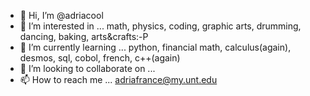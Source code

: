 - 👋 Hi, I’m @adriacool
- 👀 I’m interested in ...
       math, physics, coding, graphic arts, drumming, dancing, baking, arts&crafts:-P
- 🌱 I’m currently learning ...
       python, financial math, calculus(again), desmos, sql, cobol, french, c++(again) 
- 💞️ I’m looking to collaborate on ...
- 📫 How to reach me ...
       adriafrance@my.unt.edu

<!---
adriacool/adriacool is a ✨ special ✨ repository because its `README.md` (this file) appears on your GitHub profile.
You can click the Preview link to take a look at your changes.
--->
